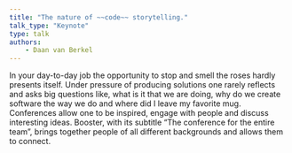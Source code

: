 ```yaml
---
title: "The nature of ~~code~~ storytelling."
talk_type: "Keynote"
type: talk
authors:
    - Daan van Berkel
---
```

In your day-to-day job the opportunity to stop and smell the roses hardly presents itself. Under pressure of producing solutions one rarely reflects and asks big questions like, what is it that we are doing, why do we create software the way we do and where did I leave my favorite mug.
Conferences allow one to be inspired, engage with people and discuss interesting ideas. Booster, with its subtitle “The conference for the entire team”, brings together people of all different backgrounds and allows them to connect.
